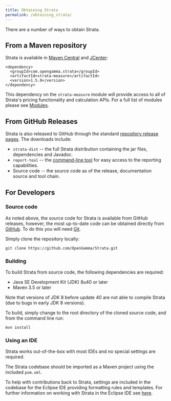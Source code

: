 ```yaml
---
title: Obtaining Strata
permalink: /obtaining_strata/
---
```


There are a number of ways to obtain Strata.


## From a Maven repository

Strata is available in [Maven Central](http://search.maven.org/#search%7Cga%7C1%7Cg%3A%22com.opengamma.strata%22) and [JCenter](https://bintray.com/bintray/jcenter?filterByPkgName=Strata):

```
<dependency>
  <groupId>com.opengamma.strata</groupId>
  <artifactId>strata-measure</artifactId>
  <version>1.5.0</version>
</dependency>
```

This dependency on the `strata-measure` module will provide access to all of Strata's pricing functionality and calculation APIs.
For a full list of modules please see [Modules]({{site.baseurl}}/docs/#Modules).

## From GitHub Releases

Strata is also released to GitHub through the standard [repository release pages](https://github.com/OpenGamma/Strata/releases). The downloads include:

 * `strata-dist` -- the full Strata distribution containing the jar files, dependencies and Javadoc.
 * `report-tool` -- the [command-line tool]({{site.baseurl}}/command_line_tool) for easy access to the reporting capabilities.
 * Source code -- the source code as of the release, documentation source and tool chain.

## For Developers

### Source code

As noted above, the source code for Strata is available from GitHub releases, however,
the most up-to-date code can be obtained directly from [GitHub](https://github.com/OpenGamma/Strata).
To do this you will need [Git](https://git-scm.com/download/).

Simply clone the repository locally:

```
git clone https://github.com/OpenGamma/Strata.git
```

### Building

To build Strata from source code, the following dependencies are required:

* Java SE Development Kit (JDK) 8u40 or later
* Maven 3.5 or later

Note that versions of JDK 8 before update 40 are not able to compile Strata (due to bugs in early JDK 8 versions).

To build, simply change to the root directory of the cloned source code, and from the command line run:

```
mvn install
```

### Using an IDE

Strata works out-of-the-box with most IDEs and no special settings are required.

The Strata codebase should be imported as a Maven project using the included `pom.xml`.

To help with contributions back to Strata, settings are included in the codebase for the Eclipse IDE
providing formatting rules and templates. For further information on working with Strata in the Eclipse IDE
see [here](https://github.com/OpenGamma/Strata/tree/master/eclipse).
